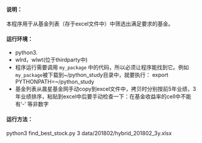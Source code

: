 #### 说明：  
本程序用于从基金列表（存于excel文件中）中筛选出满足要求的基金。  

#### 运行环境：  
+ python3.   
+ wlrd，wlwt(位于thirdparty中)    
+ 程序运行需要调用 `my_package` 中的代码，所以必须让程序能找到它。例如`my_package`被下载到~/python_study目录中，就要执行：
export PYTHONPATH=~/python_study  
+ 基金列表从晨星基金网手动copy到excel文件中，拷贝时分别按前5年业绩，3年业绩排序，粘贴到excel中后要手动检查一下：在基金收益率的cell中不能有‘-’ 等非数字  
#### 运行方法： 
python3 find_best_stock.py 3 data/201802/hybrid_201802_3y.xlsx  
